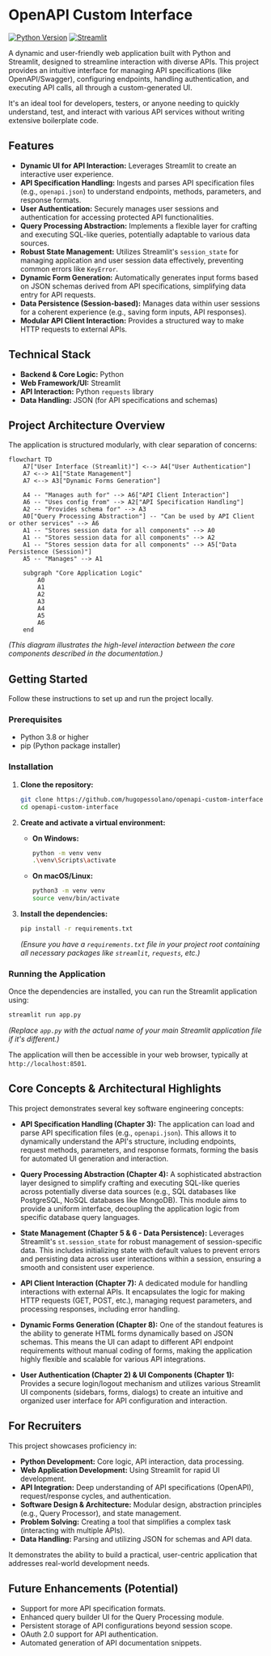 
# OpenAPI Custom Interface

[![Python Version](https://img.shields.io/badge/python-3.8+-blue.svg)](https://www.python.org/)
[![Streamlit](https://img.shields.io/badge/Streamlit-1.20+-ff69b4.svg)](https://streamlit.io/)

A dynamic and user-friendly web application built with Python and Streamlit, designed to streamline interaction with diverse APIs. This project provides an intuitive interface for managing API specifications (like OpenAPI/Swagger), configuring endpoints, handling authentication, and executing API calls, all through a custom-generated UI.

It's an ideal tool for developers, testers, or anyone needing to quickly understand, test, and interact with various API services without writing extensive boilerplate code.

## Features

*   **Dynamic UI for API Interaction:** Leverages Streamlit to create an interactive user experience.
*   **API Specification Handling:** Ingests and parses API specification files (e.g., `openapi.json`) to understand endpoints, methods, parameters, and response formats.
*   **User Authentication:** Securely manages user sessions and authentication for accessing protected API functionalities.
*   **Query Processing Abstraction:** Implements a flexible layer for crafting and executing SQL-like queries, potentially adaptable to various data sources.
*   **Robust State Management:** Utilizes Streamlit's `session_state` for managing application and user session data effectively, preventing common errors like `KeyError`.
*   **Dynamic Form Generation:** Automatically generates input forms based on JSON schemas derived from API specifications, simplifying data entry for API requests.
*   **Data Persistence (Session-based):** Manages data within user sessions for a coherent experience (e.g., saving form inputs, API responses).
*   **Modular API Client Interaction:** Provides a structured way to make HTTP requests to external APIs.

## Technical Stack

*   **Backend & Core Logic:** Python
*   **Web Framework/UI:** Streamlit
*   **API Interaction:** Python `requests` library
*   **Data Handling:** JSON (for API specifications and schemas)

## Project Architecture Overview

The application is structured modularly, with clear separation of concerns:

```mermaid
flowchart TD
    A7["User Interface (Streamlit)"] <--> A4["User Authentication"]
    A7 <--> A1["State Management"]
    A7 <--> A3["Dynamic Forms Generation"]

    A4 -- "Manages auth for" --> A6["API Client Interaction"]
    A6 -- "Uses config from" --> A2["API Specification Handling"]
    A2 -- "Provides schema for" --> A3
    A0["Query Processing Abstraction"] -- "Can be used by API Client or other services" --> A6
    A1 -- "Stores session data for all components" --> A0
    A1 -- "Stores session data for all components" --> A2
    A1 -- "Stores session data for all components" --> A5["Data Persistence (Session)"]
    A5 -- "Manages" --> A1

    subgraph "Core Application Logic"
        A0
        A1
        A2
        A3
        A4
        A5
        A6
    end
```
*(This diagram illustrates the high-level interaction between the core components described in the documentation.)*

## Getting Started

Follow these instructions to set up and run the project locally.

### Prerequisites

*   Python 3.8 or higher
*   pip (Python package installer)

### Installation

1.  **Clone the repository:**
    ```bash
    git clone https://github.com/hugopessolano/openapi-custom-interface.git
    cd openapi-custom-interface
    ```

2.  **Create and activate a virtual environment:**

    *   **On Windows:**
        ```bash
        python -m venv venv
        .\venv\Scripts\activate
        ```
    *   **On macOS/Linux:**
        ```bash
        python3 -m venv venv
        source venv/bin/activate
        ```

3.  **Install the dependencies:**
    ```bash
    pip install -r requirements.txt
    ```
    *(Ensure you have a `requirements.txt` file in your project root containing all necessary packages like `streamlit`, `requests`, etc.)*

### Running the Application

Once the dependencies are installed, you can run the Streamlit application using:

```bash
streamlit run app.py
```
*(Replace `app.py` with the actual name of your main Streamlit application file if it's different.)*

The application will then be accessible in your web browser, typically at `http://localhost:8501`.

## Core Concepts & Architectural Highlights

This project demonstrates several key software engineering concepts:

*   **API Specification Handling (Chapter 3):**
    The application can load and parse API specification files (e.g., `openapi.json`). This allows it to dynamically understand the API's structure, including endpoints, request methods, parameters, and response formats, forming the basis for automated UI generation and interaction.

*   **Query Processing Abstraction (Chapter 4):**
    A sophisticated abstraction layer designed to simplify crafting and executing SQL-like queries across potentially diverse data sources (e.g., SQL databases like PostgreSQL, NoSQL databases like MongoDB). This module aims to provide a uniform interface, decoupling the application logic from specific database query languages.

*   **State Management (Chapter 5 & 6 - Data Persistence):**
    Leverages Streamlit's `st.session_state` for robust management of session-specific data. This includes initializing state with default values to prevent errors and persisting data across user interactions within a session, ensuring a smooth and consistent user experience.

*   **API Client Interaction (Chapter 7):**
    A dedicated module for handling interactions with external APIs. It encapsulates the logic for making HTTP requests (GET, POST, etc.), managing request parameters, and processing responses, including error handling.

*   **Dynamic Forms Generation (Chapter 8):**
    One of the standout features is the ability to generate HTML forms dynamically based on JSON schemas. This means the UI can adapt to different API endpoint requirements without manual coding of forms, making the application highly flexible and scalable for various API integrations.

*   **User Authentication (Chapter 2) & UI Components (Chapter 1):**
    Provides a secure login/logout mechanism and utilizes various Streamlit UI components (sidebars, forms, dialogs) to create an intuitive and organized user interface for API configuration and interaction.

## For Recruiters

This project showcases proficiency in:

*   **Python Development:** Core logic, API interaction, data processing.
*   **Web Application Development:** Using Streamlit for rapid UI development.
*   **API Integration:** Deep understanding of API specifications (OpenAPI), request/response cycles, and authentication.
*   **Software Design & Architecture:** Modular design, abstraction principles (e.g., Query Processor), and state management.
*   **Problem Solving:** Creating a tool that simplifies a complex task (interacting with multiple APIs).
*   **Data Handling:** Parsing and utilizing JSON for schemas and API data.

It demonstrates the ability to build a practical, user-centric application that addresses real-world development needs.

## Future Enhancements (Potential)

*   Support for more API specification formats.
*   Enhanced query builder UI for the Query Processing module.
*   Persistent storage of API configurations beyond session scope.
*   OAuth 2.0 support for API authentication.
*   Automated generation of API documentation snippets.
